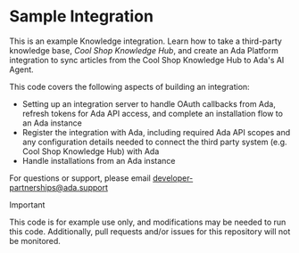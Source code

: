 # Sample Integration

This is an example Knowledge integration. Learn how to take a third-party knowledge base, _Cool Shop Knowledge Hub_, and create an Ada Platform integration to sync articles from the Cool Shop Knowledge Hub to Ada's AI Agent.

This code covers the following aspects of building an integration:

- Setting up an integration server to handle OAuth callbacks from Ada, refresh tokens for Ada API access, and complete an installation flow to an Ada instance
- Register the integration with Ada, including required Ada API scopes and any configuration details needed to connect the third party system (e.g. Cool Shop Knowledge Hub) with Ada
- Handle installations from an Ada instance

For questions or support, please email developer-partnerships@ada.support

> [!IMPORTANT]
> This code is for example use only, and modifications may be needed to run this code. Additionally, pull requests and/or issues for this repository will not be monitored.
